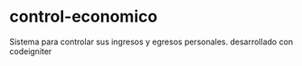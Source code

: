 control-economico
=================

Sistema para controlar sus ingresos y egresos personales.
desarrollado con codeigniter